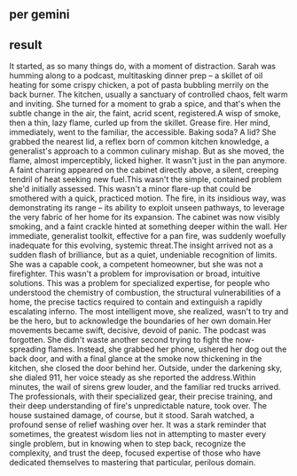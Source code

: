 
## per gemini


## result
It started, as so many things do, with a moment of distraction. Sarah was humming along to a podcast, multitasking dinner prep – a skillet of oil heating for some crispy chicken, a pot of pasta bubbling merrily on the back burner. The kitchen, usually a sanctuary of controlled chaos, felt warm and inviting. She turned for a moment to grab a spice, and that's when the subtle change in the air, the faint, acrid scent, registered.A wisp of smoke, then a thin, lazy flame, curled up from the skillet. Grease fire. Her mind, immediately, went to the familiar, the accessible. Baking soda? A lid? She grabbed the nearest lid, a reflex born of common kitchen knowledge, a generalist's approach to a common culinary mishap. But as she moved, the flame, almost imperceptibly, licked higher. It wasn't just in the pan anymore. A faint charring appeared on the cabinet directly above, a silent, creeping tendril of heat seeking new fuel.This wasn't the simple, contained problem she'd initially assessed. This wasn't a minor flare-up that could be smothered with a quick, practiced motion. The fire, in its insidious way, was demonstrating its range – its ability to exploit unseen pathways, to leverage the very fabric of her home for its expansion. The cabinet was now visibly smoking, and a faint crackle hinted at something deeper within the wall. Her immediate, generalist toolkit, effective for a pan fire, was suddenly woefully inadequate for this evolving, systemic threat.The insight arrived not as a sudden flash of brilliance, but as a quiet, undeniable recognition of limits. She was a capable cook, a competent homeowner, but she was not a firefighter. This wasn't a problem for improvisation or broad, intuitive solutions. This was a problem for specialized expertise, for people who understood the chemistry of combustion, the structural vulnerabilities of a home, the precise tactics required to contain and extinguish a rapidly escalating inferno. The most intelligent move, she realized, wasn't to try and be the hero, but to acknowledge the boundaries of her own domain.Her movements became swift, decisive, devoid of panic. The podcast was forgotten. She didn't waste another second trying to fight the now-spreading flames. Instead, she grabbed her phone, ushered her dog out the back door, and with a final glance at the smoke now thickening in the kitchen, she closed the door behind her. Outside, under the darkening sky, she dialed 911, her voice steady as she reported the address.Within minutes, the wail of sirens grew louder, and the familiar red trucks arrived. The professionals, with their specialized gear, their precise training, and their deep understanding of fire's unpredictable nature, took over. The house sustained damage, of course, but it stood. Sarah watched, a profound sense of relief washing over her. It was a stark reminder that sometimes, the greatest wisdom lies not in attempting to master every single problem, but in knowing when to step back, recognize the complexity, and trust the deep, focused expertise of those who have dedicated themselves to mastering that particular, perilous domain.

